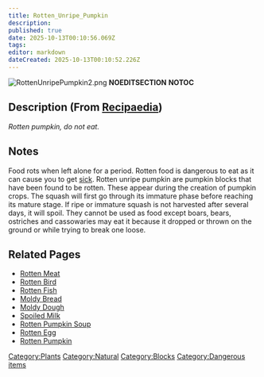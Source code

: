 ```yaml
---
title: Rotten_Unripe_Pumpkin
description: 
published: true
date: 2025-10-13T00:10:56.069Z
tags: 
editor: markdown
dateCreated: 2025-10-13T00:10:52.226Z
---
```


![RottenUnripePumpkin2.png](RottenUnripePumpkin2.png
"RottenUnripePumpkin2.png") __NOEDITSECTION__ __NOTOC__

## Description (From [Recipaedia](.. "wikilink"))

*Rotten pumpkin, do not eat.*

## Notes

Food rots when left alone for a period. Rotten food is dangerous to eat
as it can cause you to get [sick](Sickness "wikilink"). Rotten unripe
pumpkin are pumpkin blocks that have been found to be rotten. These
appear during the creation of pumpkin crops. The squash will first go
through its immature phase before reaching its mature stage. If ripe or
immature squash is not harvested after several days, it will spoil. They
cannot be used as food except boars, bears, ostriches and cassowaries
may eat it because it dropped or thrown on the ground or while trying to
break one loose.

## Related Pages

  - [Rotten Meat](Rotten_Meat "wikilink")
  - [Rotten Bird](Rotten_Bird "wikilink")
  - [Rotten Fish](Rotten_Fish "wikilink")
  - [Moldy Bread](Moldy_Bread "wikilink")
  - [Moldy Dough](Moldy_Dough "wikilink")
  - [Spoiled Milk](Spoiled_Milk "wikilink")
  - [Rotten Pumpkin Soup](Rotten_Pumpkin_Soup.md "wikilink")
  - [Rotten Egg](Rotten_Egg "wikilink")
  - [Rotten Pumpkin](Rotten_Pumpkin.md "wikilink")

[Category:Plants](Category:Plants "wikilink")
[Category:Natural](Category:Natural "wikilink")
[Category:Blocks](Category:Blocks "wikilink") [Category:Dangerous
items](Category:Dangerous_items "wikilink")